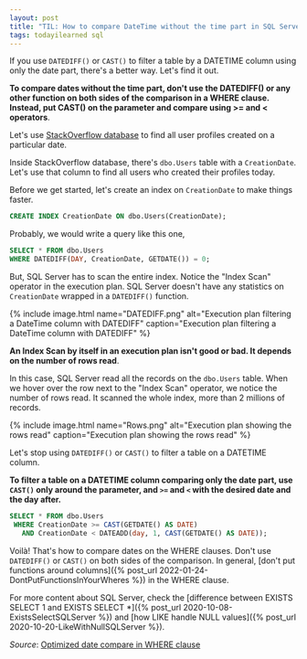 ```yaml
---
layout: post
title: "TIL: How to compare DateTime without the time part in SQL Server"
tags: todayilearned sql
---
```


If you use `DATEDIFF()` or `CAST()` to filter a table by a DATETIME column using only the date part, there's a better way. Let's find it out.

**To compare dates without the time part, don't use the DATEDIFF() or any other function on both sides of the comparison in a WHERE clause. Instead, put CAST() on the parameter and compare using >= and < operators**.

Let's use [StackOverflow database](https://www.brentozar.com/archive/2015/10/how-to-download-the-stack-overflow-database-via-bittorrent/) to find all user profiles created on a particular date.

Inside StackOverflow database, there's `dbo.Users` table with a `CreationDate`. Let's use that column to find all users who created their profiles today.

Before we get started, let's create an index on `CreationDate` to make things faster.

```sql
CREATE INDEX CreationDate ON dbo.Users(CreationDate);
```

Probably, we would write a query like this one,

```sql
SELECT * FROM dbo.Users
WHERE DATEDIFF(DAY, CreationDate, GETDATE()) = 0;
```

But, SQL Server has to scan the entire index. Notice the "Index Scan" operator in the execution plan. SQL Server doesn't have any statistics on `CreationDate` wrapped in a `DATEDIFF()` function.

{% include image.html name="DATEDIFF.png" alt="Execution plan filtering a DateTime column with DATEDIFF" caption="Execution plan filtering a DateTime column with DATEDIFF" %}

**An Index Scan by itself in an execution plan isn't good or bad. It depends on the number of rows read**.

In this case, SQL Server read all the records on the `dbo.Users` table. When we hover over the row next to the "Index Scan" operator, we notice the number of rows read. It scanned the whole index, more than 2 millions of records.

{% include image.html name="Rows.png" alt="Execution plan showing the rows read" caption="Execution plan showing the rows read" %}

Let's stop using `DATEDIFF()` or `CAST()` to filter a table on a DATETIME column.

**To filter a table on a DATETIME column comparing only the date part, use `CAST()` only around the parameter, and `>=` and `<` with the desired date and the day after.**

```sql
SELECT * FROM dbo.Users
 WHERE CreationDate >= CAST(GETDATE() AS DATE)
   AND CreationDate < DATEADD(day, 1, CAST(GETDATE() AS DATE));
```

Voilà! That's how to compare dates on the WHERE clauses. Don't use `DATEDIFF()` or `CAST()` on both sides of the comparison. In general, [don't put functions around columns]({% post_url 2022-01-24-DontPutFunctionsInYourWheres %}) in the WHERE clause.

For more content about SQL Server, check the [difference between EXISTS SELECT 1 and EXISTS SELECT *]({% post_url 2020-10-08-ExistsSelectSQLServer %}) and [how LIKE handle NULL values]({% post_url 2020-10-20-LikeWithNullSQLServer %}).

_Source_: [Optimized date compare in WHERE clause](https://dba.stackexchange.com/questions/128235/optimized-date-compare-in-where-clause-convert-or-datediff-0)